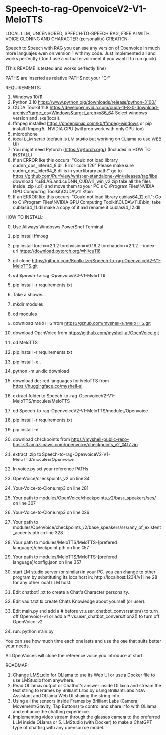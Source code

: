# Speech-to-rag-OpenvoiceV2-V1-MeloTTS

LOCAL LLM, UNCENSORED, SPEECH-TO-SPEECH RAG, FREE AI WITH VOICE CLONING AND CHARACTER (personality) CREATION:

Speech to Speech with RAG you can use any version of Openvoice in much more languajes even on version 1 with my code. Just implemented all and works perfectly (Don´t use a virtual envoirment if you want it to run quick).

(This README is tested and works perfectly fine)

PATHS are inserted as relative PATHS not your "C:\" 

REQUIREMENTS:

1. Windows 10/11
2. Python 3.10 https://www.python.org/downloads/release/python-3100/
3. CUDA Toolkit 11.8 https://developer.nvidia.com/cuda-11-8-0-download-archive?target_os=Windows&target_arch=x86_64 Select windows version and .exe(local).
4. ffmpeg installed https://phoenixnap.com/kb/ffmpeg-windows or pip install ffmpeg
5.. NVIDIA GPU (will prob work with only CPU too)
6. microphone
7. local LLM setup (default is LM studio but working on OLlama to use WEB UI)
8. You might need Pytorch (https://pytorch.org/) (Included in HOW TO INSTALL)
9. If an ERROR like this occurs: "Could not load library cudnn_ops_infer64_8.dll. Error code 126" Please make sure cudnn_ops_infer64_8.dll is in your library path!" go to https://github.com/Purfview/whisper-standalone-win/releases/tag/libs download "cuBLAS.and.cuDNN_CUDA11_win_v2.zip take all the files inside .zip (.dll) and move them to your PC's C:\Program Files\NVIDIA GPU Computing Toolkit\CUDA\v11.8\bin
10. If an ERROR like this occurs: "Could not load library cublas64_12.dll.": Go to C:\Program Files\NVIDIA GPU Computing Toolkit\CUDA\v11.8\bin, take cublas64_11.dll make a copy of it and rename it cublas64_12.dll

HOW TO INSTALL:

0. Use Allways Windosws PowerShell Terminal

1. pip install ffmpeg
2. pip install torch==2.1.2 torchvision==0.16.2 torchaudio==2.1.2 --index-url https://download.pytorch.org/whl/cu118
3. git clone https://github.com/Koolkatze/Speech-to-rag-OpenvoiceV2-V1-MeloTTS.git
4. cd Speech-to-rag-OpenvoiceV2-V1-MeloTTS
5. pip install -r requirements.txt
6. Take a shower...
7. mkdir modules
8. cd modules
9. download MeloTTS from https://github.com/myshell-ai/MeloTTS.git
10. download OpenVoice from https://github.com/myshell-ai/OpenVoice.git
11. cd MeloTTS
12. pip install -r requirements.txt
13. pip install -e .
14. python -m unidic download
15. download desired languages for MeloTTS from https://huggingface.co/myshell-ai
16. extract folder to Speech-to-rag-OpenvoiceV2-V1-MeloTTS/modules/MeloTTS
17. cd Speech-to-rag-OpenvoiceV2-V1-MeloTTS/modules/Openvoice
18. pip install -r requirements.txt
19. pip install -e .
20. download checkpoints from https://myshell-public-repo-host.s3.amazonaws.com/openvoice/checkpoints_v2_0417.zip
21. extract .zip to Speech-to-rag-OpenvoiceV2-V1-MeloTTS/modules/Openvoice
22. In voice.py set your reference PATHs 
23. OpenVoice/checkpoints_v2 on line 34
24. Your-Voice-to-Clone.mp3 on line 281
25. Your path to modules/OpenVoice/checkpoints_v2/base_speakers/ses/ on line 307
26. Your-Voice-to-Clone.mp3 on line 326
27. Your path to modules/OpenVoice/checkpoints_v2/base_speakers/ses/any_of_existent_accents.pth on line 328
28. Your path to modules/MeloTTS/MeloTTS-[prefered language]/checkpoint.pth on line 357
29. Your path to modules/MeloTTS/MeloTTS-[prefered language]/config.json on line 357
31. start LM studio server (or similar) in your PC. you can change to other program by substituting its localhost in: http://localhost:1234/v1 line 28 for any other local LLM host.
32. Edit chatbot1.txt to create a Chat's Character personality.
33. Edit vault.txt to create Chats Knowledge about yourself (or user).
34. Edit main.py and add a # before vs.user_chatbot_conversation() to turn off Openvoice-v1 or add a # vs.user_chatbot_conversation2() to turn off OpenVoice-v2
35. run: python main.py

You can see how much time each one lasts and use the one that suits better your needs.

All OpenVoices will clone the reference voice you introduce at start.

ROADMAP:

1. Change LMStudio for OLlama to use its Web UI or use a Docker file to use LMStudio from anywhere.
2. Read OLlamas output or Chatbot's answer inside OLlama and stream the text string to Frames by Brilliant Labs by using Brilliant Labs NOA Assistant and OLlama Web UI sharing the string info.
3. Using all the sensors inside Frames by Brilliant Labs (Camera, Movement/Gravity, Tap Buttons) to control and share info with OLlama and enhance the chatting experience.
4. Implementing video stream through the glasses camera to the preferred LLM inside OLlama or 5. LMStudio (with Docker) to make a ChatGPT type of chatting with any opensource model.
